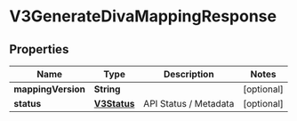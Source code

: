 
# V3GenerateDivaMappingResponse

## Properties
Name | Type | Description | Notes
------------ | ------------- | ------------- | -------------
**mappingVersion** | **String** |  |  [optional]
**status** | [**V3Status**](V3Status.md) | API Status / Metadata |  [optional]



